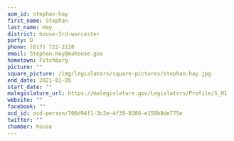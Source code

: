 ```yaml
---
aom_id: stephan-hay
first_name: Stephan
last_name: Hay
district: house-3rd-worcester
party: D
phone: (617) 722-2220
email: Stephan.Hay@mahouse.gov
hometown: Fitchburg
picture: ""
square_picture: /img/legislators/square-pictures/stephan-hay.jpg
end_date: 2021-01-05
start_date: ""
malegislature_url: https://malegislature.gov/Legislators/Profile/S_H1
website: ""
facebook: ""
ocd_id: ocd-person/706d94f1-3c2e-4f39-8386-e159b8de775e
twitter: ""
chamber: house
---
```

